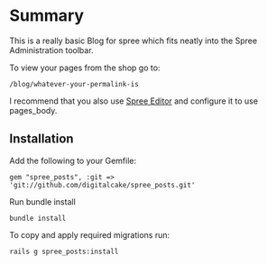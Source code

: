 Summary
=======

This is a really basic Blog for spree which fits neatly into the Spree Administration toolbar.

To view your pages from the shop go to:

    /blog/whatever-your-permalink-is

I recommend that you also use [Spree Editor](https://github.com/spree/spree_editor) and configure it to use pages_body.

Installation
------------
Add the following to your Gemfile: 

    gem "spree_posts", :git => 'git://github.com/digitalcake/spree_posts.git'

Run bundle install

    bundle install

To copy and apply required migrations run:

    rails g spree_posts:install
